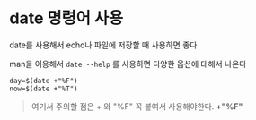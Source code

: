 # date 명령어 사용

date를 사용해서 echo나 파일에 저장할 때 사용하면 좋다

man을 이용해서 `date --help` 를 사용하면 다양한 옵션에 대해서 나온다
```shell
day=$(date +"%F")
now=$(date +"%T")
```

> 여기서 주의할 점은 + 와 "%F" 꼭 붙여서 사용해야한다. **+"%F"**   


